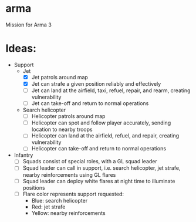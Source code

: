 # arma
Mission for Arma 3

# Ideas:
- Support
  - Jet
    - [x] Jet patrols around map 
    - [x] Jet can strafe a given position reliably and effectively
    - [ ] Jet can land at the airfield, taxi, refuel, repair, and rearm, creating vulnerability
    - [ ] Jet can take-off and return to normal operations
  - Search helicopter
    - [ ] Helicopter patrols around map
    - [ ] Helicopter can spot and follow player accurately, sending location to nearby troops
    - [ ] Helicopter can land at the airfield, refuel, and repair, creating vulnerability
    - [ ] Helicopter can take-off and return to normal operations
- Infantry
  - [ ] Squads consist of special roles, with a GL squad leader
  - [ ] Squad leader can call in support, i.e. search helicopter,  jet strafe, nearby reinforcements using GL flares
  - [ ] Squad leader can deploy white flares at night time to illuminate positions
  - [ ] Flare color represents support requested:
     - Blue: search helicopter
     - Red: jet strafe
     - Yellow: nearby reinforcements
